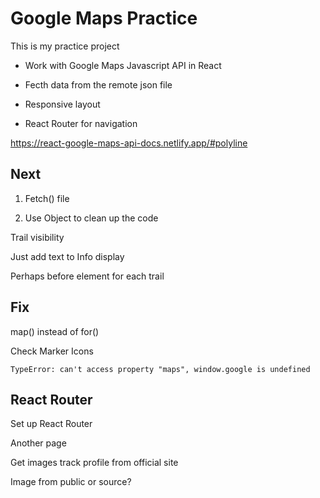 # Google Maps Practice

This is my practice project

- Work with Google Maps Javascript API in React

- Fecth data from the remote json file

- Responsive layout

- React Router for navigation

https://react-google-maps-api-docs.netlify.app/#polyline

## Next

1. Fetch() file

2. Use Object to clean up the code

Trail visibility

Just add text to Info display

Perhaps before element for each trail

## Fix

map() instead of for()

Check Marker Icons

`TypeError: can't access property "maps", window.google is undefined`

## React Router

Set up React Router

Another page

Get images track profile from official site

Image from public or source?